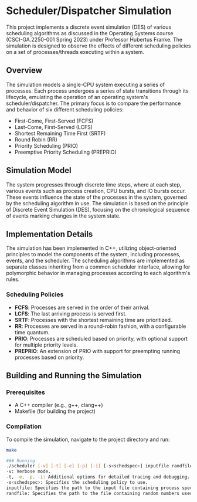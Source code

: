 # Scheduler/Dispatcher Simulation

This project implements a discrete event simulation (DES) of various scheduling algorithms as discussed in the Operating Systems course (CSCI-GA.2250-001 Spring 2023) under Professor Hubertus Franke. The simulation is designed to observe the effects of different scheduling policies on a set of processes/threads executing within a system.

## Overview

The simulation models a single-CPU system executing a series of processes. Each process undergoes a series of state transitions through its lifecycle, emulating the operation of an operating system's scheduler/dispatcher. The primary focus is to compare the performance and behavior of six different scheduling policies:

- First-Come, First-Served (FCFS)
- Last-Come, First-Served (LCFS)
- Shortest Remaining Time First (SRTF)
- Round Robin (RR)
- Priority Scheduling (PRIO)
- Preemptive Priority Scheduling (PREPRIO)

## Simulation Model

The system progresses through discrete time steps, where at each step, various events such as process creation, CPU bursts, and IO bursts occur. These events influence the state of the processes in the system, governed by the scheduling algorithm in use. The simulation is based on the principle of Discrete Event Simulation (DES), focusing on the chronological sequence of events marking changes in the system state.

## Implementation Details

The simulation has been implemented in C++, utilizing object-oriented principles to model the components of the system, including processes, events, and the scheduler. The scheduling algorithms are implemented as separate classes inheriting from a common scheduler interface, allowing for polymorphic behavior in managing processes according to each algorithm's rules.

### Scheduling Policies

- **FCFS**: Processes are served in the order of their arrival.
- **LCFS**: The last arriving process is served first.
- **SRTF**: Processes with the shortest remaining time are prioritized.
- **RR**: Processes are served in a round-robin fashion, with a configurable time quantum.
- **PRIO**: Processes are scheduled based on priority, with optional support for multiple priority levels.
- **PREPRIO**: An extension of PRIO with support for preempting running processes based on priority.

## Building and Running the Simulation

### Prerequisites

- A C++ compiler (e.g., g++, clang++)
- Makefile (for building the project)

### Compilation

To compile the simulation, navigate to the project directory and run:

```bash
make

### Running
./scheduler [-v] [-t] [-e] [-p] [-i] [-s<schedspec>] inputfile randfile
-v: Verbose mode.
-t, -e, -p, -i: Additional options for detailed tracing and debugging.
-s<schedspec>: Specifies the scheduling policy to use.
inputfile: Specifies the path to the input file containing process specifications.
randfile: Specifies the path to the file containing random numbers used for generating CPU and IO bursts.
